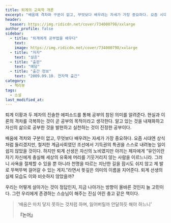 ```yaml
---
title: 퇴계의 교육학 개론
excerpt: "배움에 격차와 구분이 없고, 무엇보다 배우려는 자세가 가장 중요하다. 요즘 시대엔 상식처럼 들리겠지만, 철저한 계급사회였던 조선에서 기득권의 특권을 스스로 내려놓는 일이 쉽지 않았을 것이다."
header:
  teaser: https://img.ridicdn.net/cover/734000798/xxlarge
author_profile: false
sidebar:
  - title: "퇴계에게 공부법을 배우다"
    text:
    image: https://img.ridicdn.net/cover/734000798/xxlarge
  - title: "저자"
    text: "설흔"
  - title: "출판"
    text: "예담"
  - title: "출간 정보"
    text: "2009.09.10. 전자책 출간"
category:
  - 책리뷰
tags:
  - 소설
last_modified_at:
---
```


퇴계 이황과 두 제자의 진솔한 에피소드를 통해 공부의 참된 의미를 알려준다. 현실과 이론의 격차를 극복하는 것이 곧 공부의 목적이라고 생각한다. 알고 있는 것을 내재화하고 자신의 삶으로 공부한 것을 발현하고 실천하는 것이 진정한 공부이다.

배움에 격차와 구분이 없고, 무엇보다 배우려는 자세가 가장 중요하다. 요즘 시대엔 상식처럼 들리겠지만, 철저한 계급사회였던 조선에서 기득권의 특권을 스스로 내려놓는 일이 쉽지 않았을 것이다. 하지만 퇴계 선생은 자신의 노비였지만 아끼는 제자에게 “유인이란 자기 자신에게 충실해 세상의 유혹에 머리를 기웃거리지 않는 사람을 이르느니라. 그러니 사욕을 절제할 수 있을 뿐 아니라 천명을 따르는 지난한 길을 잠시도 쉬지 않고 제 발로 뚜벅뚜벅 걸어갈 수 있는 게지.”라면서 뜻깊은 의미의 이름을 지어준다. 퇴계 선생의 실제 모습도 이와 비슷하지 않았을까?

우리는 어떻게 살아가는 것이 정답인지, 지금 나아가는 방향이 올바른 것인지 늘 고민이다. 그런 우리에게 존경하는 스승님이 해주는 진심 어린 충고 같은 책이다.

> ‘배움은 마치 닿지 못하는 것처럼 하며, 잃어버릴까 안달하듯 해야 하느니’ 
>
> <footer><strong>『논어』</strong></footer>
